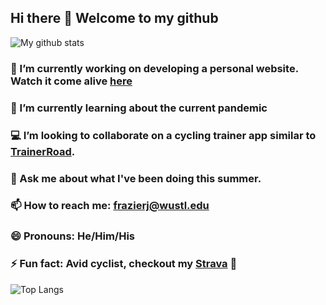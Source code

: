 ## Hi there 👋 Welcome to my github

![My github stats](https://github-readme-stats.vercel.app/api?username=frazierjoe&count_private=true&show_icons=false&theme=vue&hide=issues)

### 🔭 I’m currently working on developing a personal website. Watch it come alive [here](https://frazierjoe.github.io/#/)

### 🌱 I’m currently learning about the current pandemic

### 💻 I’m looking to collaborate on a cycling trainer app similar to [TrainerRoad](TrainerRoad.com).

### 💬 Ask me about what I've been doing this summer.

### 📫 How to reach me: frazierj@wustl.edu

### 😄 Pronouns: He/Him/His

### ⚡ Fun fact: Avid cyclist, checkout my [Strava](https://www.strava.com/athletes/18590530) 🚴

![Top Langs](https://github-readme-stats.vercel.app/api/top-langs/?username=frazierjoe&layout=compact)
